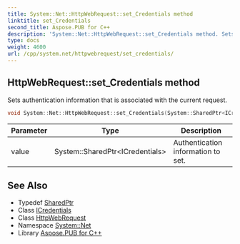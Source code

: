 ```yaml
---
title: System::Net::HttpWebRequest::set_Credentials method
linktitle: set_Credentials
second_title: Aspose.PUB for C++
description: 'System::Net::HttpWebRequest::set_Credentials method. Sets authentication information that is associated with the current request in C++.'
type: docs
weight: 4600
url: /cpp/system.net/httpwebrequest/set_credentials/
---
```

## HttpWebRequest::set_Credentials method


Sets authentication information that is associated with the current request.

```cpp
void System::Net::HttpWebRequest::set_Credentials(System::SharedPtr<ICredentials> value) override
```


| Parameter | Type | Description |
| --- | --- | --- |
| value | System::SharedPtr\<ICredentials\> | Authentication information to set. |

## See Also

* Typedef [SharedPtr](../../../system/sharedptr/)
* Class [ICredentials](../../icredentials/)
* Class [HttpWebRequest](../)
* Namespace [System::Net](../../)
* Library [Aspose.PUB for C++](../../../)
